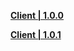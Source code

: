 **[Client | 1.0.0](https://d3ln624mszu7ty.cloudfront.net/client_app/pc_mihoyo/20200928_a9f631857c460585/GenshinImpact_1.0.0.zip)**

**[Client | 1.0.1](https://d3ln624mszu7ty.cloudfront.net/client_app/pc_mihoyo/20201013_3b7397f5d6363f9c/GenshinImpact_1.0.1.zip)**
